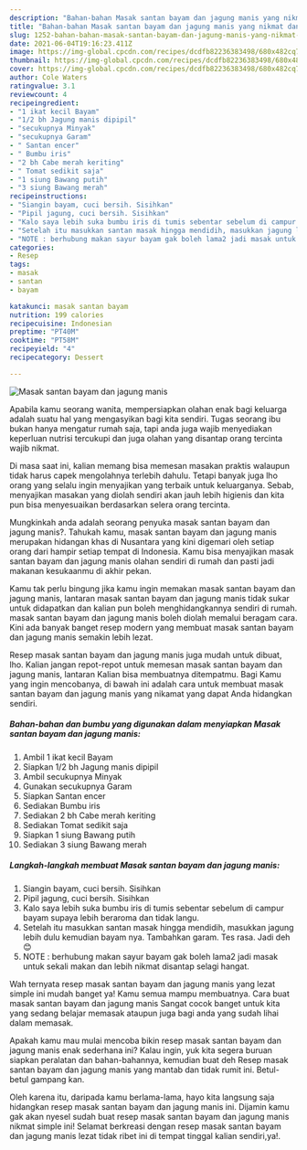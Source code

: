 ```yaml
---
description: "Bahan-bahan Masak santan bayam dan jagung manis yang nikmat dan Mudah Dibuat"
title: "Bahan-bahan Masak santan bayam dan jagung manis yang nikmat dan Mudah Dibuat"
slug: 1252-bahan-bahan-masak-santan-bayam-dan-jagung-manis-yang-nikmat-dan-mudah-dibuat
date: 2021-06-04T19:16:23.411Z
image: https://img-global.cpcdn.com/recipes/dcdfb82236383498/680x482cq70/masak-santan-bayam-dan-jagung-manis-foto-resep-utama.jpg
thumbnail: https://img-global.cpcdn.com/recipes/dcdfb82236383498/680x482cq70/masak-santan-bayam-dan-jagung-manis-foto-resep-utama.jpg
cover: https://img-global.cpcdn.com/recipes/dcdfb82236383498/680x482cq70/masak-santan-bayam-dan-jagung-manis-foto-resep-utama.jpg
author: Cole Waters
ratingvalue: 3.1
reviewcount: 4
recipeingredient:
- "1 ikat kecil Bayam"
- "1/2 bh Jagung manis dipipil"
- "secukupnya Minyak"
- "secukupnya Garam"
- " Santan encer"
- " Bumbu iris"
- "2 bh Cabe merah keriting"
- " Tomat sedikit saja"
- "1 siung Bawang putih"
- "3 siung Bawang merah"
recipeinstructions:
- "Siangin bayam, cuci bersih. Sisihkan"
- "Pipil jagung, cuci bersih. Sisihkan"
- "Kalo saya lebih suka bumbu iris di tumis sebentar sebelum di campur bayam supaya lebih beraroma dan tidak langu."
- "Setelah itu masukkan santan masak hingga mendidih, masukkan jagung lebih dulu kemudian bayam nya. Tambahkan garam. Tes rasa. Jadi deh 😊"
- "NOTE : berhubung makan sayur bayam gak boleh lama2 jadi masak untuk sekali makan dan lebih nikmat disantap selagi hangat."
categories:
- Resep
tags:
- masak
- santan
- bayam

katakunci: masak santan bayam 
nutrition: 199 calories
recipecuisine: Indonesian
preptime: "PT40M"
cooktime: "PT58M"
recipeyield: "4"
recipecategory: Dessert

---
```



![Masak santan bayam dan jagung manis](https://img-global.cpcdn.com/recipes/dcdfb82236383498/680x482cq70/masak-santan-bayam-dan-jagung-manis-foto-resep-utama.jpg)

Apabila kamu seorang wanita, mempersiapkan olahan enak bagi keluarga adalah suatu hal yang mengasyikan bagi kita sendiri. Tugas seorang ibu bukan hanya mengatur rumah saja, tapi anda juga wajib menyediakan keperluan nutrisi tercukupi dan juga olahan yang disantap orang tercinta wajib nikmat.

Di masa  saat ini, kalian memang bisa memesan masakan praktis walaupun tidak harus capek mengolahnya terlebih dahulu. Tetapi banyak juga lho orang yang selalu ingin menyajikan yang terbaik untuk keluarganya. Sebab, menyajikan masakan yang diolah sendiri akan jauh lebih higienis dan kita pun bisa menyesuaikan berdasarkan selera orang tercinta. 



Mungkinkah anda adalah seorang penyuka masak santan bayam dan jagung manis?. Tahukah kamu, masak santan bayam dan jagung manis merupakan hidangan khas di Nusantara yang kini digemari oleh setiap orang dari hampir setiap tempat di Indonesia. Kamu bisa menyajikan masak santan bayam dan jagung manis olahan sendiri di rumah dan pasti jadi makanan kesukaanmu di akhir pekan.

Kamu tak perlu bingung jika kamu ingin memakan masak santan bayam dan jagung manis, lantaran masak santan bayam dan jagung manis tidak sukar untuk didapatkan dan kalian pun boleh menghidangkannya sendiri di rumah. masak santan bayam dan jagung manis boleh diolah memalui beragam cara. Kini ada banyak banget resep modern yang membuat masak santan bayam dan jagung manis semakin lebih lezat.

Resep masak santan bayam dan jagung manis juga mudah untuk dibuat, lho. Kalian jangan repot-repot untuk memesan masak santan bayam dan jagung manis, lantaran Kalian bisa membuatnya ditempatmu. Bagi Kamu yang ingin mencobanya, di bawah ini adalah cara untuk membuat masak santan bayam dan jagung manis yang nikamat yang dapat Anda hidangkan sendiri.

<!--inarticleads1-->

##### Bahan-bahan dan bumbu yang digunakan dalam menyiapkan Masak santan bayam dan jagung manis:

1. Ambil 1 ikat kecil Bayam
1. Siapkan 1/2 bh Jagung manis dipipil
1. Ambil secukupnya Minyak
1. Gunakan secukupnya Garam
1. Siapkan  Santan encer
1. Sediakan  Bumbu iris
1. Sediakan 2 bh Cabe merah keriting
1. Sediakan  Tomat sedikit saja
1. Siapkan 1 siung Bawang putih
1. Sediakan 3 siung Bawang merah




<!--inarticleads2-->

##### Langkah-langkah membuat Masak santan bayam dan jagung manis:

1. Siangin bayam, cuci bersih. Sisihkan
1. Pipil jagung, cuci bersih. Sisihkan
1. Kalo saya lebih suka bumbu iris di tumis sebentar sebelum di campur bayam supaya lebih beraroma dan tidak langu.
1. Setelah itu masukkan santan masak hingga mendidih, masukkan jagung lebih dulu kemudian bayam nya. Tambahkan garam. Tes rasa. Jadi deh 😊
1. NOTE : berhubung makan sayur bayam gak boleh lama2 jadi masak untuk sekali makan dan lebih nikmat disantap selagi hangat.




Wah ternyata resep masak santan bayam dan jagung manis yang lezat simple ini mudah banget ya! Kamu semua mampu membuatnya. Cara buat masak santan bayam dan jagung manis Sangat cocok banget untuk kita yang sedang belajar memasak ataupun juga bagi anda yang sudah lihai dalam memasak.

Apakah kamu mau mulai mencoba bikin resep masak santan bayam dan jagung manis enak sederhana ini? Kalau ingin, yuk kita segera buruan siapkan peralatan dan bahan-bahannya, kemudian buat deh Resep masak santan bayam dan jagung manis yang mantab dan tidak rumit ini. Betul-betul gampang kan. 

Oleh karena itu, daripada kamu berlama-lama, hayo kita langsung saja hidangkan resep masak santan bayam dan jagung manis ini. Dijamin kamu gak akan nyesel sudah buat resep masak santan bayam dan jagung manis nikmat simple ini! Selamat berkreasi dengan resep masak santan bayam dan jagung manis lezat tidak ribet ini di tempat tinggal kalian sendiri,ya!.

